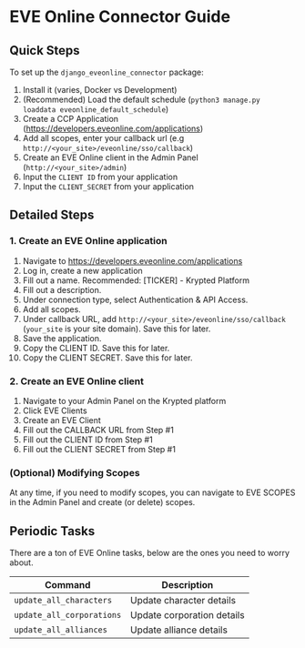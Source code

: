 # EVE Online Connector Guide
## Quick Steps
To set up the `django_eveonline_connector` package:
1. Install it (varies, Docker vs Development)
2. (Recommended) Load the default schedule (`python3 manage.py loaddata eveonline_default_schedule`)
3. Create a CCP Application (https://developers.eveonline.com/applications)
4. Add all scopes, enter your callback url (e.g `http://<your_site>/eveonline/sso/callback`)
4. Create an EVE Online client in the Admin Panel (`http://<your_site>/admin`)
5. Input the `CLIENT ID` from your application 
6. Input the `CLIENT_SECRET` from your application

## Detailed Steps 
### 1. Create an EVE Online application
1. Navigate to https://developers.eveonline.com/applications
2. Log in, create a new application
3. Fill out a name. Recommended: [TICKER] - Krypted Platform
4. Fill out a description. 
5. Under connection type, select Authentication & API Access.
6. Add all scopes. 
7. Under callback URL, add `http://<your_site>/eveonline/sso/callback` (`your_site` is your site domain). Save this for later. 
8. Save the application.
9. Copy the CLIENT ID. Save this for later.
10. Copy the CLIENT SECRET. Save this for later. 

### 2. Create an EVE Online client 
1. Navigate to your Admin Panel on the Krypted platform
2. Click EVE Clients
3. Create an EVE Client 
4. Fill out the CALLBACK URL from Step #1 
5. Fill out the CLIENT ID from Step #1 
6. Fill out the CLIENT SECRET from Step #1 

### (Optional) Modifying Scopes
At any time, if you need to modify scopes, you can navigate to EVE SCOPES in the Admin Panel and create (or delete) scopes. 

## Periodic Tasks
There are a ton of EVE Online tasks, below are the ones you need to worry about. 

| Command | Description |
| --- | --- |
| `update_all_characters`     | Update character details |
| `update_all_corporations`     | Update corporation details |
| `update_all_alliances`     | Update alliance details |
